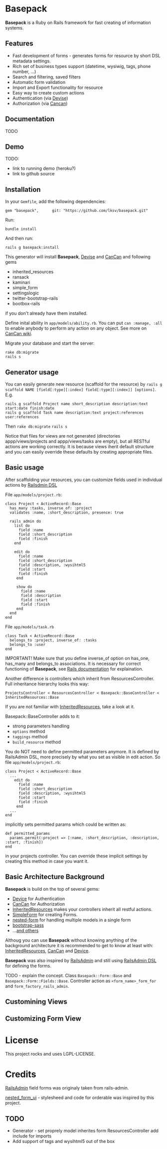 Basepack
=======

**Basepack** is a Ruby on Rails framework for fast creating of information
systems.

## Features

* Fast development of forms - generates forms for resource by short DSL metadata
  settings.
* Rich set of business types support (datetime, wysiwig, tags, phone number, ...)
* Search and filtering, saved filters
* Automatic form validation
* Import and Export functionality for resource
* Easy way to create custom actions
* Authentication (via [Devise](ttps://github.com/plataformatec/devise))
* Authorization (via [Cancan](https://github.com/ryanb/cancan.git))

## Documentation

TODO

## Demo

TODO:
* link to running demo (heroku?)
* link to github source

## Installation

In your `Gemfile`, add the following dependencies:

    gem "basepack",      git: "https://github.com/lksv/basepack.git"

Run:

    bundle install

And then run:

    rails g basepack:install

This generator will install **Basepack**, 
[Devise](https://github.com/plataformatec/devise) and
[CanCan](https://github.com/ryanb/cancan.git) and following gems
* inherited\_resources
* ransack
* kaminari
* simple\_form
* settingslogic
* twitter-bootstrap-rails
* bootbox-rails

if you don't already have them installed.

Define inital ability in `app/models/ability.rb`. You can put ```can
:manage, :all``` to enable anybody to perform any
action on any object. See more on [CanCan
wiki](https://github.com/ryanb/cancan/wiki/Defining-Abilities).

Migrate your database and start the server:

    rake db:migrate
    rails s


## Generator usage

You can easily generate new resource (scaffold for the resource) by
```rails g scaffold NAME [field[:type][:index] field[:type][:index]] [options]```.
E.g.

    rails g scaffold Project name short_description description:text start:date finish:date
    rails g scaffold Task name description:text project:references user:references

Then 
```rake db:migrate```
```rails s```

Notice that files for views are not generated (directories appp/views/projects and appp/views/tasks are empty), but all RESTful actions are working correctly. It is because views iherit default structure and you can easily override these defaults by creating appropriate files.

## Basic usage

After scaffolding your resources, you can customize fields used in individual actions by [Railsdmin DSL](https://github.com/sferik/rails_admin/wiki/Railsadmin-DSL)

File ```app/models/project.rb```:
```
class Project < ActiveRecord::Base
  has_many :tasks, inverse_of: :project
  validates :name, :short_description, presence: true

  rails_admin do
    list do
      field :name
      field :short_description
      field :finish
    end

    edit do
      field :name
      field :short_description
      field :description, :wysihtml5
      field :start
      field :finish
     end 

     show do
       field :name
       field :description
       field :start
       field :finish
     end 
  end 
end
```

File ```app/models/task.rb```
```
class Task < ActiveRecord::Base
  belongs_to :project, inverse_of: :tasks
  belongs_to :user
end
```
IMPORTANT! Make sure that you define inverse_of option on has_one, has_many and belongs_to associations. It is necessary for correct functioning of **Basepack**, see [Rails documentation](http://api.rubyonrails.org/classes/ActiveRecord/Associations/ClassMethods.html#label-Bi-directional+associations) for explaination.


Another difference is controllers which inherit from ResourcesController. Full inheritance hierarchy looks this way:
```
ProjectsController < ResourcesController < Basepack::BaseController < InheritedResources::Base
```


If you are not familiar with [InheritedResources](https://github.com/josevalim/inherited_resources), take a look at it.  

Basepack::BaseController adds to it:
* strong parameters handling
* ```options``` method
* ```taggings``` method
* ```build_resource``` method

You do NOT need to define permitted parameters anymore. It is defined by RailsAdmin DSL, more precisely by what you set as visible in edit action. 
So file ```app/models/project.rb```:

```
class Project < ActiveRecord::Base
  ...
    edit do
      field :name
      field :short_description
      field :description, :wysihtml5
      field :start
      field :finish
     end 
  ...
end
```

implicitly sets permitted params which could be written as:
```
def permitted_params
  params.permit(:project => [:name, :short_description, :description, :start, :finish])
end
```
in your projects controller. You can override these implicit settings by creating this method in case you want it.

## Basic Architecture Background

**Basepack** is build on the top of several gems:
* [Device](https://github.com/plataformatec/devise) for Authentication
* [CanCan](https://github.com/ryanb/cancan.git) for Authorization
* [InheritedResources](https://github.com/josevalim/inherited_resources)
   makes your controllers inherit all restful actions.
* [SimpleForm](https://github.com/plataformatec/simple_form) for
  creating Forms.
* [nested-form](https://github.com/ryanb/nested_form) for handling
  multiple models in a single form
* [bootstrap-sass](https://github.com/thomas-mcdonald/bootstrap-sass)
* ...[and others](basepack.gemspec)

Althoug you can use **Basepack** without knowing anything of the
background architecture it is recommended to get to know at least with:
[InheritedResources](https://github.com/josevalim/inherited_resources),
[CanCan](https://github.com/ryanb/cancan.git) and
[Device](https://github.com/plataformatec/devise). 

**Basepack** was also
inspired by [RailsAdmin](https://github.com/sferik/rails_admin) and
still using [RailsAdmin
DSL](https://github.com/sferik/rails_admin/wiki/Railsadmin-DSL) for defining the forms.

TODO - explain the concept. Class ```Basepack::Form::Base``` and ```Basepack::Form::Fields::Base```.
Controller action as ```<form_name>_form_for``` and ```form_factory_rails_admin```.

## Customining Views

## Customizing Form View

License
=======

This project rocks and uses LGPL-LICENSE.

Credits
=======

[RailsAdmin](https://github.com/sferik/rails_admin) field forms was
originaly taken from rails-admin.

[nested_form_ui](https://github.com/tb/nested_form_ui) - stylesheed and
code for orderable was inspired by this project.

## TODO
* Generator - set proprely model inherites form ResourcesController add
  include for imports
* Add support of tags and wysihtml5 out of the box
